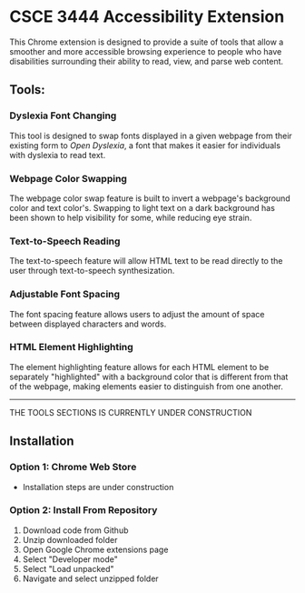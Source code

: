 # **CSCE 3444 Accessibility Extension**
This Chrome extension is designed to provide a suite of tools that allow a smoother and more accessible browsing experience to people who have disabilities surrounding their ability to read, view, and parse web content.

## **Tools:**
### **Dyslexia Font Changing**
This tool is designed to swap fonts displayed in a given webpage from their existing form to *Open Dyslexia*, a font that makes it easier for individuals with dyslexia to read text.

### **Webpage Color Swapping**
The webpage color swap feature is built to invert a webpage's background color and text color's. Swapping to light text on a dark background has been shown to help visibility for some, while reducing eye strain.

### **Text-to-Speech Reading**
The text-to-speech feature will allow HTML text to be read directly to the user through text-to-speech synthesization.

### **Adjustable Font Spacing**
The font spacing feature allows users to adjust the amount of space between displayed characters and words.

### **HTML Element Highlighting**
The element highlighting feature allows for each HTML element to be separately "highlighted" with a background color that is different from that of the webpage, making elements easier to distinguish from one another.

---

THE TOOLS SECTIONS IS CURRENTLY UNDER CONSTRUCTION

## **Installation**
### Option 1: Chrome Web Store
- Installation steps are under construction
### Option 2: Install From Repository
1. Download code from Github
2. Unzip downloaded folder
3. Open Google Chrome extensions page
4. Select "Developer mode"
5. Select "Load unpacked"
6. Navigate and select unzipped folder